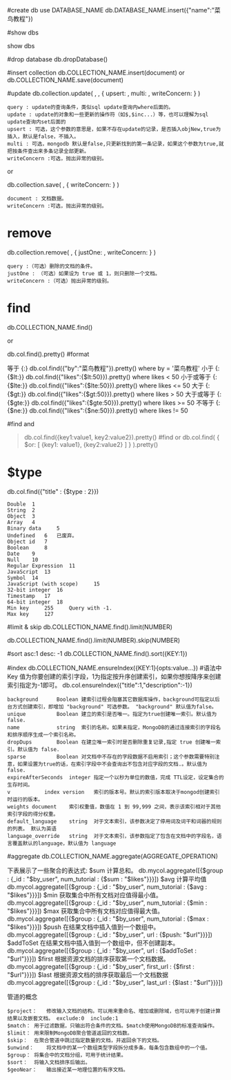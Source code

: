 #create db
use DATABASE_NAME
db.DATABASE_NAME.insert({"name":"菜鸟教程"})

#show dbs

show dbs

#drop database
db.dropDatabase()

#insert collection
db.COLLECTION_NAME.insert(document) or db.COLLECTION_NAME.save(document)

#update
db.collection.update(
   <query>,
   <update>,
   {
     upsert: <boolean>,
     multi: <boolean>,
     writeConcern: <document>
   }
)


    query : update的查询条件，类似sql update查询内where后面的。
    update : update的对象和一些更新的操作符（如$,$inc...）等，也可以理解为sql update查询内set后面的
    upsert : 可选，这个参数的意思是，如果不存在update的记录，是否插入objNew,true为插入，默认是false，不插入。
    multi : 可选，mongodb 默认是false,只更新找到的第一条记录，如果这个参数为true,就把按条件查出来多条记录全部更新。
    writeConcern :可选，抛出异常的级别。

or 

db.collection.save(
   <document>,
   {
     writeConcern: <document>
   }
)

    document : 文档数据。
    writeConcern :可选，抛出异常的级别。

# remove

db.collection.remove(
   <query>,
   {
     justOne: <boolean>,
     writeConcern: <document>
   }
)

    query :（可选）删除的文档的条件。
    justOne : （可选）如果设为 true 或 1，则只删除一个文档。
    writeConcern :（可选）抛出异常的级别。

# find

db.COLLECTION_NAME.find() 

or 

db.col.find().pretty() #format


等于 		{<key>:<value>} 	db.col.find({"by":"菜鸟教程"}).pretty() 	where by = '菜鸟教程'
小于 		{<key>:{$lt:<value>}} 	db.col.find({"likes":{$lt:50}}).pretty() 	where likes < 50
小于或等于 	{<key>:{$lte:<value>}} 	db.col.find({"likes":{$lte:50}}).pretty() 	where likes <= 50
大于 		{<key>:{$gt:<value>}} 	db.col.find({"likes":{$gt:50}}).pretty() 	where likes > 50
大于或等于 	{<key>:{$gte:<value>}} 	db.col.find({"likes":{$gte:50}}).pretty() 	where likes >= 50
不等于 		{<key>:{$ne:<value>}} 	db.col.find({"likes":{$ne:50}}).pretty() 	where likes != 50

#find and
>db.col.find({key1:value1, key2:value2}).pretty()
#find or
db.col.find(
   {
      $or: [
	     {key1: value1}, {key2:value2}
      ]
   }
).pretty()

# $type 
db.col.find({"title" : {$type : 2}})

	Double 	1 	 
	String 	2 	 
	Object 	3 	 
	Array 	4 	 
	Binary data 	5 	 
	Undefined 	6 	已废弃。
	Object id 	7 	 
	Boolean 	8 	 
	Date 	9 	 
	Null 	10 	 
	Regular Expression 	11 	 
	JavaScript 	13 	 
	Symbol 	14 	 
	JavaScript (with scope) 	15 	 
	32-bit integer 	16 	 
	Timestamp 	17 	 
	64-bit integer 	18 	 
	Min key 	255 	Query with -1.
	Max key 	127 	 


#limit & skip
db.COLLECTION_NAME.find().limit(NUMBER)

db.COLLECTION_NAME.find().limit(NUMBER).skip(NUMBER)

#sort asc:1 desc: -1
db.COLLECTION_NAME.find().sort({KEY:1})

#index
db.COLLECTION_NAME.ensureIndex({KEY:1}{opts:value...}) 
#语法中 Key 值为你要创建的索引字段，1为指定按升序创建索引，如果你想按降序来创建索引指定为-1即可。
db.col.ensureIndex({"title":1,"description":-1})

	background		Boolean	建索引过程会阻塞其它数据库操作，background可指定以后台方式创建索引，即增加 "background" 可选参数。 "background" 默认值为false。
	unique			Boolean	建立的索引是否唯一。指定为true创建唯一索引。默认值为false.
	name			string	索引的名称。如果未指定，MongoDB的通过连接索引的字段名和排序顺序生成一个索引名称。
	dropDups		Boolean	在建立唯一索引时是否删除重复记录,指定 true 创建唯一索引。默认值为 false.
	sparse			Boolean	对文档中不存在的字段数据不启用索引；这个参数需要特别注意，如果设置为true的话，在索引字段中不会查询出不包含对应字段的文档.。默认值为 false.
	expireAfterSeconds	integer	指定一个以秒为单位的数值，完成 TTL设定，设定集合的生存时间。
	v			index version	索引的版本号。默认的索引版本取决于mongod创建索引时运行的版本。
	weights	document	索引权重值，数值在 1 到 99,999 之间，表示该索引相对于其他索引字段的得分权重。
	default_language	string	对于文本索引，该参数决定了停用词及词干和词器的规则的列表。 默认为英语
	language_override	string	对于文本索引，该参数指定了包含在文档中的字段名，语言覆盖默认的language，默认值为 language


#aggregate
db.COLLECTION_NAME.aggregate(AGGREGATE_OPERATION)

下表展示了一些聚合的表达式:
	$sum		计算总和。	db.mycol.aggregate([{$group : {_id : "$by_user", num_tutorial : {$sum : "$likes"}}}])
	$avg		计算平均值	db.mycol.aggregate([{$group : {_id : "$by_user", num_tutorial : {$avg : "$likes"}}}])
	$min		获取集合中所有文档对应值得最小值。	db.mycol.aggregate([{$group : {_id : "$by_user", num_tutorial : {$min : "$likes"}}}])
	$max		获取集合中所有文档对应值得最大值。	db.mycol.aggregate([{$group : {_id : "$by_user", num_tutorial : {$max : "$likes"}}}])
	$push		在结果文档中插入值到一个数组中。	db.mycol.aggregate([{$group : {_id : "$by_user", url : {$push: "$url"}}}])
	$addToSet	在结果文档中插入值到一个数组中，但不创建副本。	db.mycol.aggregate([{$group : {_id : "$by_user", url : {$addToSet : "$url"}}}])
	$first		根据资源文档的排序获取第一个文档数据。	db.mycol.aggregate([{$group : {_id : "$by_user", first_url : {$first : "$url"}}}])
	$last		根据资源文档的排序获取最后一个文档数据	db.mycol.aggregate([{$group : {_id : "$by_user", last_url : {$last : "$url"}}}])


管道的概念

    $project：	修改输入文档的结构。可以用来重命名、增加或删除域，也可以用于创建计算结果以及嵌套文档。 exclude:0  include:1
    $match：	用于过滤数据，只输出符合条件的文档。$match使用MongoDB的标准查询操作。
    $limit：	用来限制MongoDB聚合管道返回的文档数。
    $skip：	在聚合管道中跳过指定数量的文档，并返回余下的文档。
    $unwind：	将文档中的某一个数组类型字段拆分成多条，每条包含数组中的一个值。
    $group：	将集合中的文档分组，可用于统计结果。
    $sort：	将输入文档排序后输出。
    $geoNear：	输出接近某一地理位置的有序文档。






